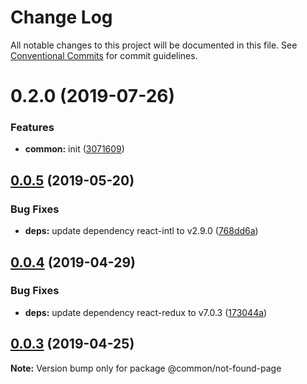 # Change Log

All notable changes to this project will be documented in this file.
See [Conventional Commits](https://conventionalcommits.org) for commit guidelines.

# 0.2.0 (2019-07-26)


### Features

* **common:** init ([3071609](https://github.com/epochcrysis/web/commit/3071609))





## [0.0.5](https://github.com/monstrs/project-starter/compare/@common/not-found-page@0.0.4...@common/not-found-page@0.0.5) (2019-05-20)


### Bug Fixes

* **deps:** update dependency react-intl to v2.9.0 ([768dd6a](https://github.com/monstrs/project-starter/commit/768dd6a))





## [0.0.4](https://github.com/monstrs/project-starter/compare/@common/not-found-page@0.0.3...@common/not-found-page@0.0.4) (2019-04-29)


### Bug Fixes

* **deps:** update dependency react-redux to v7.0.3 ([173044a](https://github.com/monstrs/project-starter/commit/173044a))





## [0.0.3](https://github.com/monstrs/project-starter/compare/@common/not-found-page@0.0.2...@common/not-found-page@0.0.3) (2019-04-25)

**Note:** Version bump only for package @common/not-found-page
